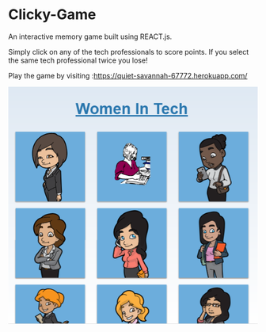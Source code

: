 # Clicky-Game
An interactive memory game built using REACT.js. 

Simply click on any of the tech professionals to score points. If you select the same tech professional twice you lose! 

Play the game by visiting :https://quiet-savannah-67772.herokuapp.com/

![image](https://github.com/shayshae5482/Clicky-Game/blob/master/clickygame/public/images/Women%20in%20Tech1.PNG)
